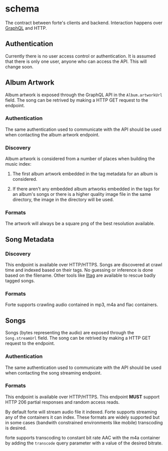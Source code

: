 # schema

The contract between forte's clients and backend. Interaction happens over
[GraphQL][graphql] and HTTP.

## Authentication

Currently there is no user access control or authentication. It is assumed that
there is only one user, anyone who can access the API. This will change soon.

## Album Artwork

Album artwork is exposed through the GraphQL API in the `Album.artworkUrl`
field. The song can be retrived by making a HTTP GET request to the endpoint.

### Authentication

The same authentication used to communicate with the API should be used when
contacting the album artwork endpoint.

### Discovery

Album artwork is considered from a number of places when building the music
index:

1. The first album artwork embedded in the tag metadata for an album is
   considered.

2. If there aren't any embedded album artworks embedded in the tags for an
   album's songs or there is a higher quality image file in the same directory,
   the image in the directory will be used.

### Formats

The artwork will always be a square png of the best resolution available.

## Song Metadata

### Discovery

This endpoint is available over HTTP/HTTPS. Songs are discovered at crawl time
and indexed based on their tags. No guessing or inference is done based on the
filename. Other tools like [lltag] are available to rescue badly tagged songs.

### Formats

Forte supports crawling audio contained in mp3, m4a and flac containers.

## Songs

Songs (bytes representing the audio) are exposed through the `Song.streamUrl`
field. The song can be retrived by making a HTTP GET request to the endpoint.

### Authentication

The same authentication used to communicate with the API should be used when
contacting the song streaming endpoint.

### Formats

This endpoint is available over HTTP/HTTPS. This endpoint **MUST** support HTTP
206 partial responses and random access reads.

By default forte will stream audio file it indexed. Forte supports streaming any
of the containers it can index. These formats are widely supported but in some
cases (bandwith constrained environments like mobile) transcoding is desired.

forte supports transcoding to constant bit rate AAC with the m4a container by
adding the `transcode` query parameter with a value of the desired bitrate.

[graphql]: http://graphql.org/
[lltag]: https://github.com/bgoglin/lltag
